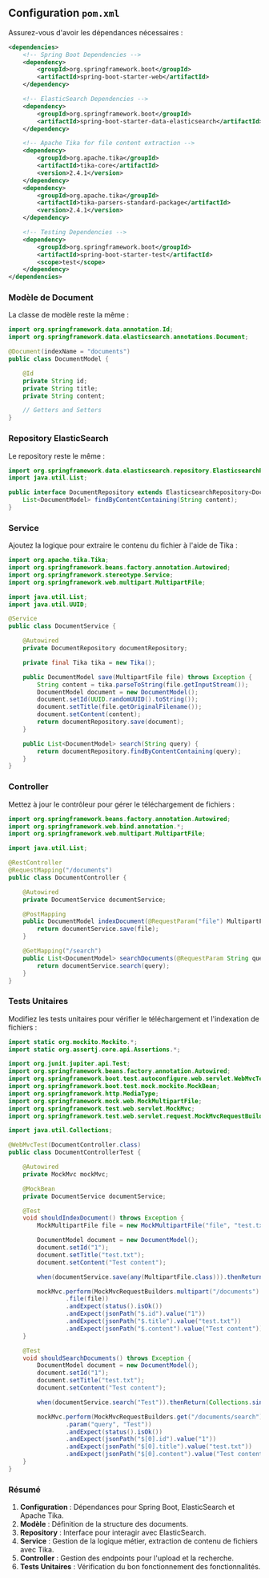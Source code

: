 ## Configuration `pom.xml`

Assurez-vous d'avoir les dépendances nécessaires :

```xml
<dependencies>
    <!-- Spring Boot Dependencies -->
    <dependency>
        <groupId>org.springframework.boot</groupId>
        <artifactId>spring-boot-starter-web</artifactId>
    </dependency>

    <!-- ElasticSearch Dependencies -->
    <dependency>
        <groupId>org.springframework.boot</groupId>
        <artifactId>spring-boot-starter-data-elasticsearch</artifactId>
    </dependency>

    <!-- Apache Tika for file content extraction -->
    <dependency>
        <groupId>org.apache.tika</groupId>
        <artifactId>tika-core</artifactId>
        <version>2.4.1</version>
    </dependency>
    <dependency>
        <groupId>org.apache.tika</groupId>
        <artifactId>tika-parsers-standard-package</artifactId>
        <version>2.4.1</version>
    </dependency>

    <!-- Testing Dependencies -->
    <dependency>
        <groupId>org.springframework.boot</groupId>
        <artifactId>spring-boot-starter-test</artifactId>
        <scope>test</scope>
    </dependency>
</dependencies>
```

### Modèle de Document

La classe de modèle reste la même :

```java
import org.springframework.data.annotation.Id;
import org.springframework.data.elasticsearch.annotations.Document;

@Document(indexName = "documents")
public class DocumentModel {

    @Id
    private String id;
    private String title;
    private String content;

    // Getters and Setters
}
```

### Repository ElasticSearch

Le repository reste le même :

```java
import org.springframework.data.elasticsearch.repository.ElasticsearchRepository;
import java.util.List;

public interface DocumentRepository extends ElasticsearchRepository<DocumentModel, String> {
    List<DocumentModel> findByContentContaining(String content);
}
```

### Service

Ajoutez la logique pour extraire le contenu du fichier à l'aide de Tika :

```java
import org.apache.tika.Tika;
import org.springframework.beans.factory.annotation.Autowired;
import org.springframework.stereotype.Service;
import org.springframework.web.multipart.MultipartFile;

import java.util.List;
import java.util.UUID;

@Service
public class DocumentService {

    @Autowired
    private DocumentRepository documentRepository;

    private final Tika tika = new Tika();

    public DocumentModel save(MultipartFile file) throws Exception {
        String content = tika.parseToString(file.getInputStream());
        DocumentModel document = new DocumentModel();
        document.setId(UUID.randomUUID().toString());
        document.setTitle(file.getOriginalFilename());
        document.setContent(content);
        return documentRepository.save(document);
    }

    public List<DocumentModel> search(String query) {
        return documentRepository.findByContentContaining(query);
    }
}
```

### Controller

Mettez à jour le contrôleur pour gérer le téléchargement de fichiers :

```java
import org.springframework.beans.factory.annotation.Autowired;
import org.springframework.web.bind.annotation.*;
import org.springframework.web.multipart.MultipartFile;

import java.util.List;

@RestController
@RequestMapping("/documents")
public class DocumentController {

    @Autowired
    private DocumentService documentService;

    @PostMapping
    public DocumentModel indexDocument(@RequestParam("file") MultipartFile file) throws Exception {
        return documentService.save(file);
    }

    @GetMapping("/search")
    public List<DocumentModel> searchDocuments(@RequestParam String query) {
        return documentService.search(query);
    }
}
```

### Tests Unitaires

Modifiez les tests unitaires pour vérifier le téléchargement et l'indexation de fichiers :

```java
import static org.mockito.Mockito.*;
import static org.assertj.core.api.Assertions.*;

import org.junit.jupiter.api.Test;
import org.springframework.beans.factory.annotation.Autowired;
import org.springframework.boot.test.autoconfigure.web.servlet.WebMvcTest;
import org.springframework.boot.test.mock.mockito.MockBean;
import org.springframework.http.MediaType;
import org.springframework.mock.web.MockMultipartFile;
import org.springframework.test.web.servlet.MockMvc;
import org.springframework.test.web.servlet.request.MockMvcRequestBuilders;

import java.util.Collections;

@WebMvcTest(DocumentController.class)
public class DocumentControllerTest {

    @Autowired
    private MockMvc mockMvc;

    @MockBean
    private DocumentService documentService;

    @Test
    void shouldIndexDocument() throws Exception {
        MockMultipartFile file = new MockMultipartFile("file", "test.txt", MediaType.TEXT_PLAIN_VALUE, "Test content".getBytes());

        DocumentModel document = new DocumentModel();
        document.setId("1");
        document.setTitle("test.txt");
        document.setContent("Test content");

        when(documentService.save(any(MultipartFile.class))).thenReturn(document);

        mockMvc.perform(MockMvcRequestBuilders.multipart("/documents")
                .file(file))
                .andExpect(status().isOk())
                .andExpect(jsonPath("$.id").value("1"))
                .andExpect(jsonPath("$.title").value("test.txt"))
                .andExpect(jsonPath("$.content").value("Test content"));
    }

    @Test
    void shouldSearchDocuments() throws Exception {
        DocumentModel document = new DocumentModel();
        document.setId("1");
        document.setTitle("test.txt");
        document.setContent("Test content");

        when(documentService.search("Test")).thenReturn(Collections.singletonList(document));

        mockMvc.perform(MockMvcRequestBuilders.get("/documents/search")
                .param("query", "Test"))
                .andExpect(status().isOk())
                .andExpect(jsonPath("$[0].id").value("1"))
                .andExpect(jsonPath("$[0].title").value("test.txt"))
                .andExpect(jsonPath("$[0].content").value("Test content"));
    }
}
```

### Résumé

1. **Configuration** : Dépendances pour Spring Boot, ElasticSearch et Apache Tika.
2. **Modèle** : Définition de la structure des documents.
3. **Repository** : Interface pour interagir avec ElasticSearch.
4. **Service** : Gestion de la logique métier, extraction de contenu de fichiers avec Tika.
5. **Controller** : Gestion des endpoints pour l'upload et la recherche.
6. **Tests Unitaires** : Vérification du bon fonctionnement des fonctionnalités.
